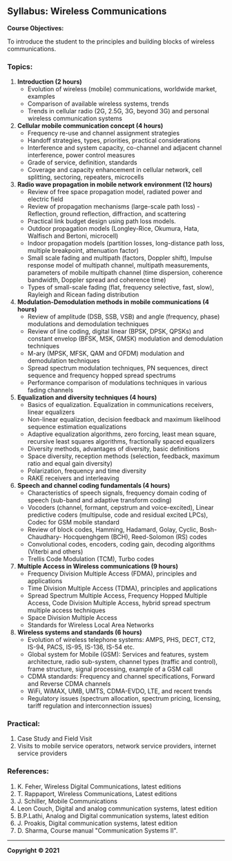 ## Syllabus: Wireless Communications

**Course Objectives:**

To introduce the student to the principles and building blocks of wireless communications.

### Topics:

1. **Introduction (2 hours)**
    * Evolution of wireless (mobile) communications, worldwide market, examples
    * Comparison of available wireless systems, trends
    * Trends in cellular radio (2G, 2.5G, 3G, beyond 3G) and personal wireless communication systems
2. **Cellular mobile communication concept (4 hours)**
    * Frequency re-use and channel assignment strategies
    * Handoff strategies, types, priorities, practical considerations
    * Interference and system capacity, co-channel and adjacent channel interference, power control measures
    * Grade of service, definition, standards
    * Coverage and capacity enhancement in cellular network, cell splitting, sectoring, repeaters, microcells
3. **Radio wave propagation in mobile network environment (12 hours)**
    * Review of free space propagation model, radiated power and electric field
    * Review of propagation mechanisms (large-scale path loss) - Reflection, ground reflection, diffraction, and scattering
    * Practical link budget design using path loss models.
    * Outdoor propagation models (Longley-Rice, Okumura, Hata, Walfisch and Bertoni, microcell)
    * Indoor propagation models (partition losses, long-distance path loss, multiple breakpoint, attenuation factor)
    * Small scale fading and multipath (factors, Doppler shift), Impulse response model of multipath channel, multipath measurements, parameters of mobile multipath channel (time dispersion, coherence bandwidth, Doppler spread and coherence time)
    * Types of small-scale fading (flat, frequency selective, fast, slow), Rayleigh and Ricean fading distribution
4. **Modulation-Demodulation methods in mobile communications (4 hours)**
    * Review of amplitude (DSB, SSB, VSB) and angle (frequency, phase) modulations and demodulation techniques
    * Review of line coding, digital linear (BPSK, DPSK, QPSKs) and constant envelop (BFSK, MSK, GMSK) modulation and demodulation techniques
    * M-ary (MPSK, MFSK, QAM and OFDM) modulation and demodulation techniques
    * Spread spectrum modulation techniques, PN sequences, direct sequence and frequency hopped spread spectrums
    * Performance comparison of modulations techniques in various fading channels
5. **Equalization and diversity techniques (4 hours)**
    * Basics of equalization. Equalization in communications receivers, linear equalizers
    * Non-linear equalization, decision feedback and maximum likelihood sequence estimation equalizations
    * Adaptive equalization algorithms, zero forcing, least mean square, recursive least squares algorithms, fractionally spaced equalizers
    * Diversity methods, advantages of diversity, basic definitions
    * Space diversity, reception methods (selection, feedback, maximum ratio and equal gain diversity)
    * Polarization, frequency and time diversity
    * RAKE receivers and interleaving
6. **Speech and channel coding fundamentals (4 hours)**
    * Characteristics of speech signals, frequency domain coding of speech (sub-band and adaptive transform coding)
    * Vocoders (channel, formant, cepstrum and voice-excited), Linear predictive coders (multipulse, code and residual excited LPCs), Codec for GSM mobile standard
    * Review of block codes, Hamming, Hadamard, Golay, Cyclic, Bosh-Chaudhary- Hocquenghgem (BCH), Reed-Solomon (RS) codes
    * Convolutional codes, encoders, coding gain, decoding algorithms (Viterbi and others)
    * Trellis Code Modulation (TCM), Turbo codes
7. **Multiple Access in Wireless communications (9 hours)**
    * Frequency Division Multiple Access (FDMA), principles and applications
    * Time Division Multiple Access (TDMA), principles and applications
    * Spread Spectrum Multiple Access, Frequency Hopped Multiple Access, Code Division Multiple Access, hybrid spread spectrum multiple access techniques
    * Space Division Multiple Access
    * Standards for Wireless Local Area Networks
8. **Wireless systems and standards (6 hours)**
    * Evolution of wireless telephone systems: AMPS, PHS, DECT, CT2, IS-94, PACS, IS-95, IS-136, IS-54 etc.
    * Global system for Mobile (GSM): Services and features, system architecture, radio sub-system, channel types (traffic and control), frame structure, signal processing, example of a GSM call
    * CDMA standards: Frequency and channel specifications, Forward and Reverse CDMA channels
    * WiFi, WiMAX, UMB, UMTS, CDMA-EVDO, LTE, and recent trends
    * Regulatory issues (spectrum allocation, spectrum pricing, licensing, tariff regulation and interconnection issues)

### Practical:

1. Case Study and Field Visit
2. Visits to mobile service operators, network service providers, internet service providers

### References:

1. K. Feher, Wireless Digital Communications, latest editions
2. T. Rappaport, Wireless Communications, Latest editions
3. J. Schiller, Mobile Communications
4. Leon Couch, Digital and analog communication systems, latest edition
5. B.P.Lathi, Analog and Digital communication systems, latest edition
6. J. Proakis, Digital communication systems, latest edition
7. D. Sharma, Course manual "Communication Systems II".

---

**Copyright &copy; 2021**
